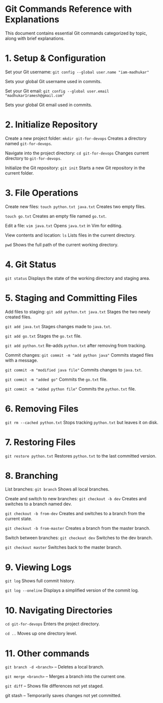 # Git Commands Reference with Explanations
This document contains essential Git commands categorized by topic, along with brief explanations.

# 1. Setup & Configuration
Set your Git username:
`git config --global user.name "iam-madhukar"`

Sets your global Git username used in commits.

Set your Git email:
`git config --global user.email "madhukar1ramesh@gmail.com"`

Sets your global Git email used in commits.

# 2. Initialize Repository
Create a new project folder:
`mkdir git-for-devops`
Creates a directory named `git-for-devops`.

Navigate into the project directory:
`cd git-for-devops`
Changes current directory to `git-for-devops`.

Initialize the Git repository:
`git init`
Starts a new Git repository in the current folder.

# 3. File Operations
Create new files:
`touch python.txt java.txt`
Creates two empty files.

`touch go.txt`
Creates an empty file named `go.txt`.

Edit a file:
`vim java.txt`
Opens `java.txt` in Vim for editing.

View contents and location:
`ls`
Lists files in the current directory.

`pwd`
Shows the full path of the current working directory.


# 4. Git Status
`git status`
Displays the state of the working directory and staging area.

# 5. Staging and Committing Files
Add files to staging:
`git add python.txt java.txt`
Stages the two newly created files.

`git add java.txt`
Stages changes made to `java.txt`.

`git add go.txt`
Stages the `go.txt` file.

`git add python.txt`
Re-adds `python.txt` after removing from tracking.

Commit changes:
`git commit -m "add python java"`
Commits staged files with a message.

`git commit -m "modified java file"`
Commits changes to `java.txt`.

`git commit -m "added go"`
Commits the `go.txt` file.

`git commit -m "added python file"`
Commits the `python.txt` file.

# 6. Removing Files
`git rm --cached python.txt`
Stops tracking `python.txt` but leaves it on disk.

# 7. Restoring Files
`git restore python.txt`
Restores `python.txt` to the last committed version.

# 8. Branching
List branches:
`git branch`
Shows all local branches.

Create and switch to new branches:
`git checkout -b dev`
Creates and switches to a branch named dev.

`git checkout -b from-dev`
Creates and switches to a branch from the current state.

`git checkout -b from-master`
Creates a branch from the master branch.

Switch between branches:
`git checkout dev`
Switches to the dev branch.

`git checkout master`
Switches back to the master branch.


# 9. Viewing Logs
`git log`
Shows full commit history.

`git log --oneline`
Displays a simplified version of the commit log.

# 10. Navigating Directories
`cd git-for-devops`
Enters the project directory.

`cd ..`
Moves up one directory level.

# 11. Other commands
`git branch -d <branch>` – Deletes a local branch.

`git merge <branch>` – Merges a branch into the current one.

`git diff` – Shows file differences not yet staged.

git stash – Temporarily saves changes not yet committed.
